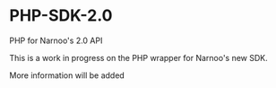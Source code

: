 PHP-SDK-2.0
===========

PHP for Narnoo's 2.0 API


This is a work in progress on the PHP wrapper for Narnoo's new SDK.

More information will be added

